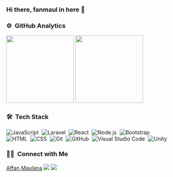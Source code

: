 ### Hi there, fanmaul in here 👋

### ⚙️ &nbsp;GitHub Analytics

<div style="display: block">
  <img height="180em" src="https://github-readme-stats-eight-theta.vercel.app/api?username=Fajar3108&show_icons=true&theme=algolia&include_all_commits=true&count_private=true"/>
  <img height="180em" src="https://github-readme-stats-eight-theta.vercel.app/api/top-langs/?username=Fajar3108&layout=compact&langs_count=8&theme=algolia"/>
</div>

### 🛠 &nbsp;Tech Stack

![JavaScript](https://img.shields.io/badge/-JavaScript-05122A?style=flat&logo=javascript)&nbsp;
![Laravel](https://img.shields.io/badge/-Laravel-05122A?style=flat&logo=laravel)&nbsp;
![React](https://img.shields.io/badge/-React-05122A?style=flat&logo=react)&nbsp;
![Node.js](https://img.shields.io/badge/-Node.js-05122A?style=flat&logo=node.js)&nbsp;
![Bootstrap](https://img.shields.io/badge/-Bootstrap-05122A?style=flat&logo=bootstrap&logoColor=563D7C)\
![HTML](https://img.shields.io/badge/-HTML-05122A?style=flat&logo=HTML5)&nbsp;
![CSS](https://img.shields.io/badge/-CSS-05122A?style=flat&logo=CSS3&logoColor=1572B6)&nbsp;
![Git](https://img.shields.io/badge/-Git-05122A?style=flat&logo=git)&nbsp;
![GitHub](https://img.shields.io/badge/-GitHub-05122A?style=flat&logo=github)&nbsp;
![Visual Studio Code](https://img.shields.io/badge/-Visual%20Studio%20Code-05122A?style=flat&logo=visual-studio-code&logoColor=007ACC)&nbsp;
![Unity](https://img.shields.io/badge/-Unity-05122A?style=flat&logo=unity&logoColor=007ACC)&nbsp;

### 🤝🏻 &nbsp;Connect with Me

<p align="left">
<a href="https://www.linkedin.com/in/fanmaul/">Affan Maulana</a>
<a href="mailto:affanm84@gmail.com"><img src="https://img.shields.io/badge/-maulanafajaribrahim@gmail.com-D14836?style=flat&logo=Gmail&logoColor=white"/></a>
<a href="https://instagram.com/affan_maulaana"><img src="https://img.shields.io/badge/-@mafi.3108-E4405F?style=flat&logo=Instagram&logoColor=white"/></a>
</p>

